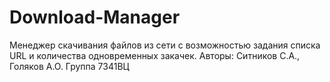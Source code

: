 # Download-Manager
Менеджер скачивания файлов из сети с возможностью задания списка URL и количества одновременных закачек.
Авторы: Ситников С.А., Голяков А.О.
Группа 7341ВЦ
